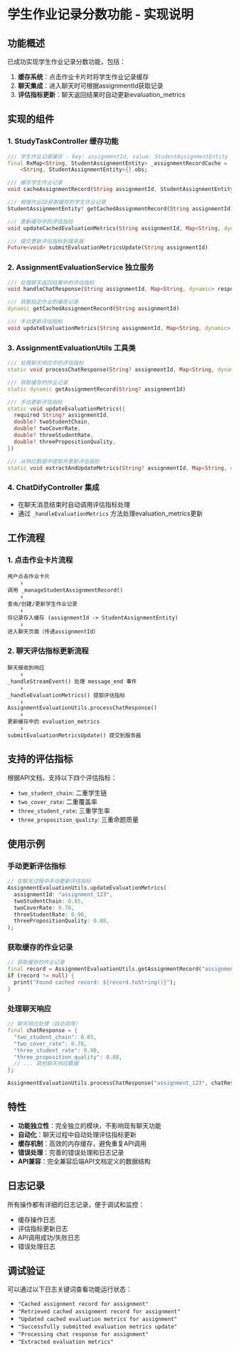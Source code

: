 # 学生作业记录分数功能 - 实现说明

## 功能概述

已成功实现学生作业记录分数功能，包括：

1. **缓存系统**：点击作业卡片时将学生作业记录缓存
2. **聊天集成**：进入聊天时可根据assignmentId获取记录
3. **评估指标更新**：聊天返回结果时自动更新evaluation_metrics

## 实现的组件

### 1. StudyTaskController 缓存功能

```dart
/// 学生作业记录缓存 - key: assignmentId, value: StudentAssignmentEntity
final RxMap<String, StudentAssignmentEntity> _assignmentRecordCache = 
    <String, StudentAssignmentEntity>{}.obs;

/// 缓存学生作业记录
void cacheAssignmentRecord(String assignmentId, StudentAssignmentEntity record)

/// 根据作业ID获取缓存的学生作业记录
StudentAssignmentEntity? getCachedAssignmentRecord(String assignmentId)

/// 更新缓存中的评估指标
void updateCachedEvaluationMetrics(String assignmentId, Map<String, dynamic> metrics)

/// 提交更新评估指标到服务器
Future<void> submitEvaluationMetricsUpdate(String assignmentId)
```

### 2. AssignmentEvaluationService 独立服务

```dart
/// 处理聊天返回结果中的评估指标
void handleChatResponse(String assignmentId, Map<String, dynamic> responseData)

/// 获取指定作业的缓存记录
dynamic getCachedAssignmentRecord(String assignmentId)

/// 手动更新评估指标
void updateEvaluationMetrics(String assignmentId, Map<String, dynamic> metrics)
```

### 3. AssignmentEvaluationUtils 工具类

```dart
/// 处理聊天响应中的评估指标
static void processChatResponse(String? assignmentId, Map<String, dynamic>? chatResponse)

/// 获取缓存的作业记录
static dynamic getAssignmentRecord(String? assignmentId)

/// 手动更新评估指标
static void updateEvaluationMetrics({
  required String? assignmentId,
  double? twoStudentChain,
  double? twoCoverRate,
  double? threeStudentRate,
  double? threePropositionQuality,
})

/// 从响应数据中提取并更新评估指标
static void extractAndUpdateMetrics(String? assignmentId, Map<String, dynamic>? responseData)
```

### 4. ChatDifyController 集成

- 在聊天消息结束时自动调用评估指标处理
- 通过 `_handleEvaluationMetrics` 方法处理evaluation_metrics更新

## 工作流程

### 1. 点击作业卡片流程

```
用户点击作业卡片
    ↓
调用 _manageStudentAssignmentRecord()
    ↓
查询/创建/更新学生作业记录
    ↓
将记录存入缓存 (assignmentId -> StudentAssignmentEntity)
    ↓
进入聊天页面（传递assignmentId）
```

### 2. 聊天评估指标更新流程

```
聊天接收到响应
    ↓
_handleStreamEvent() 处理 message_end 事件
    ↓
_handleEvaluationMetrics() 提取评估指标
    ↓
AssignmentEvaluationUtils.processChatResponse()
    ↓
更新缓存中的 evaluation_metrics
    ↓
submitEvaluationMetricsUpdate() 提交到服务器
```

## 支持的评估指标

根据API文档，支持以下四个评估指标：

- `two_student_chain`: 二重学生链
- `two_cover_rate`: 二重覆盖率  
- `three_student_rate`: 三重学生率
- `three_proposition_quality`: 三重命题质量

## 使用示例

### 手动更新评估指标

```dart
// 在聊天过程中手动更新评估指标
AssignmentEvaluationUtils.updateEvaluationMetrics(
  assignmentId: "assignment_123",
  twoStudentChain: 0.85,
  twoCoverRate: 0.78,
  threeStudentRate: 0.90,
  threePropositionQuality: 0.88,
);
```

### 获取缓存的作业记录

```dart
// 获取缓存的作业记录
final record = AssignmentEvaluationUtils.getAssignmentRecord("assignment_123");
if (record != null) {
  print("Found cached record: ${record.toString()}");
}
```

### 处理聊天响应

```dart
// 聊天响应处理（自动调用）
final chatResponse = {
  "two_student_chain": 0.85,
  "two_cover_rate": 0.78,
  "three_student_rate": 0.90,
  "three_proposition_quality": 0.88,
  // ... 其他聊天响应数据
};

AssignmentEvaluationUtils.processChatResponse("assignment_123", chatResponse);
```

## 特性

- **功能独立性**：完全独立的模块，不影响现有聊天功能
- **自动化**：聊天过程中自动处理评估指标更新
- **缓存机制**：高效的内存缓存，避免重复API调用
- **错误处理**：完善的错误处理和日志记录
- **API兼容**：完全兼容后端API文档定义的数据结构

## 日志记录

所有操作都有详细的日志记录，便于调试和监控：

- 缓存操作日志
- 评估指标更新日志
- API调用成功/失败日志
- 错误处理日志

## 调试验证

可以通过以下日志关键词查看功能运行状态：

- `"Cached assignment record for assignment"`
- `"Retrieved cached assignment record for assignment"`
- `"Updated cached evaluation metrics for assignment"`
- `"Successfully submitted evaluation metrics update"`
- `"Processing chat response for assignment"`
- `"Extracted evaluation metrics"`